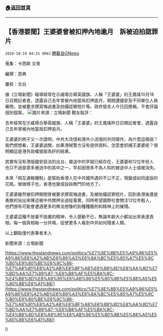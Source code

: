 ###  [:house:返回首頁](https://github.com/ourhimalayas/txt)
---

## 【香港要聞】王婆婆曾被扣押內地逾月　訴被迫拍認罪片
`2020-10-19 04:31 GM42` [轉載自GNews](https://gnews.org/zh-hant/433411/)

蒐集：卡西歐 文粵

編撰：恩典

覆核：文白

據《立場新聞》報導經常在示威場合舉英國旗、人稱「王婆婆」的王鳳瑤10月18日召開記者會，透露自己去年曾被內地當局扣押逾月，期間遭國安及不同單位人員審問，並被要求撰寫悔過書及拍攝認罪短片等。政府發言人今日回應稱，不會評論個別個案。
![]()![](https://gnews-media-offload.s3.amazonaws.com/wp-content/uploads/2020/10/19042123/wong-01_F6hdH_1200x0.png)圖片來源：立場新聞
戰友點評：

去年經常在示威場合舉英國旗、人稱「王婆婆」的王鳳瑤昨日召開記者會，透露自己去年曾被內地當局扣押逾月。

王婆婆的例子又一次證明，中共大流氓和港共小流氓的共同傑作，為什麼這樣說？我們想想看，王婆婆過關，如果港賊警方沒有提供資料，怎麼會抓捕王婆婆呢？很明顯這是港共政權狼狽為奸的結果。

其實有沒有港版國安惡法的出台，被送中的早就已經存在，王婆婆和12位年轻人也只不過是眾多被送中的其中之一，早前因很多不為人知的被送中人士或被消失。

本來「相互通報機制」是幫助香港人在中共國所遇的不公不正，現變成如同虛設的花瓶，做做樣子也，香港也變成投訴無門的地方了。

王婆婆雖然被扣押期間曾被要求撰寫悔過書，及被拍攝認罪短片，回到香港後還是勇敢的站出來陳述被中共關押全過程事實，同時希望國際社會關注12位年輕人，他們很有可能會遭遇更多的無法想像的到種種酷刑和精神上的摧殘。

王婆婆這種不放棄不拋棄的精神，令人感動不已，無論年齡大小都站出來表達真相，每一個真相每一分共鳴，促使更多人看到中共如何殘害人類。

以上觀點僅代表筆者本人

新聞來源：立場新聞

[https://www.thestandnews.com/politics/%E7%8E%8B%E5%A9%86%E5%A9%86%E8%A2%AB%E6%89%A3%E6%8A%BC%E5%85%A7%E5%9C%B0%E9%80%BE%E6%9C%88-%E7%A8%B1%E8%A2%AB%E8%BF%AB%E6%8B%8D%E8%AA%8D%E7%BD%AA%E7%89%87-%E6%B8%AF%E5%BA%9C-%E4%B8%8D%E8%A9%95%E8%AB%96%E5%80%8B%E5%88%A5%E5%80%8B%E6%A1%88/](https://www.thestandnews.com/politics/%E7%8E%8B%E5%A9%86%E5%A9%86%E8%A2%AB%E6%89%A3%E6%8A%BC%E5%85%A7%E5%9C%B0%E9%80%BE%E6%9C%88-%E7%A8%B1%E8%A2%AB%E8%BF%AB%E6%8B%8D%E8%AA%8D%E7%BD%AA%E7%89%87-%E6%B8%AF%E5%BA%9C-%E4%B8%8D%E8%A9%95%E8%AB%96%E5%80%8B%E5%88%A5%E5%80%8B%E6%A1%88/)

0
